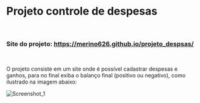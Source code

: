 <h1>Projeto controle de despesas </h1>

<br>
<h3>Site do projeto: <a href="https://merino626.github.io/projeto_despsas/">https://merino626.github.io/projeto_despsas/</a></h3>
<br>

<p>O projeto consiste em um site onde é possível cadastrar despesas e ganhos, para no final exiba o balanço final (positivo ou negativo), como
ilustrado na imagem abaixo:</p>

![Screenshot_1](https://user-images.githubusercontent.com/65437607/145724535-37a854f8-1fe1-4513-9d3b-f04babf5e5d9.png)
